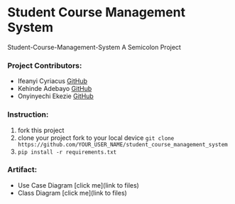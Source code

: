 # Student Course Management System
Student-Course-Management-System A Semicolon Project

### Project Contributors:
- Ifeanyi Cyriacus [GitHub](https://)
- Kehinde Adebayo [GitHub](https://)
- Onyinyechi Ekezie [GitHub](https://)

### Instruction:
1. fork this project
2. clone your project fork to your local device `git clone https://github.com/YOUR_USER_NAME/student_course_management_system`
4. `pip install -r requirements.txt`



### Artifact:
- Use Case Diagram [click me](link to files)
- Class Diagram [click me](link to files)

###
